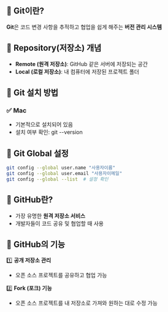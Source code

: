 ## 🔹 Git이란?

**Git**은 코드 변경 사항을 추적하고 협업을 쉽게 해주는 **버전 관리 시스템**

## 🔹 Repository(저장소) 개념

- **Remote (원격 저장소)**: GitHub 같은 서버에 저장되는 공간
- **Local (로컬 저장소)**: 내 컴퓨터에 저장된 프로젝트 폴더

## 🔹 Git 설치 방법

### ✅ Mac

- 기본적으로 설치되어 있음
- 설치 여부 확인: git --version

## 🔹 Git Global 설정

```bash
git config --global user.name "사용자이름"
git config --global user.email "사용자이메일"
git config --global --list  # 설정 확인
```

## 🔹 GitHub란?

- 가장 유명한 **원격 저장소 서비스**
- 개발자들이 코드 공유 및 협업할 때 사용

## 🔹 GitHub의 기능

1️⃣ **공개 저장소 관리**

- 오픈 소스 프로젝트를 공유하고 협업 가능

2️⃣ **Fork (포크) 기능**

- 오픈 소스 프로젝트를 내 저장소로 가져와 원하는 대로 수정 가능